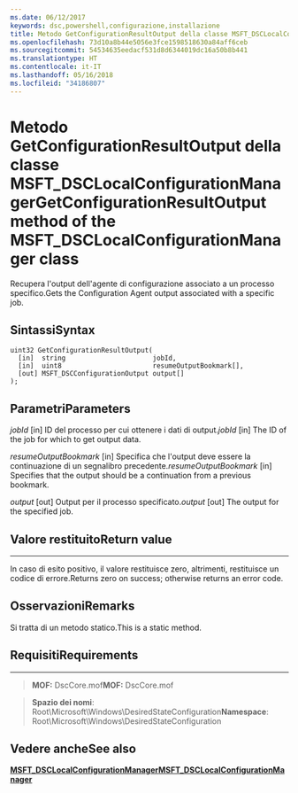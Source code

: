 ```yaml
---
ms.date: 06/12/2017
keywords: dsc,powershell,configurazione,installazione
title: Metodo GetConfigurationResultOutput della classe MSFT_DSCLocalConfigurationManager
ms.openlocfilehash: 73d10a8b44e5056e3fce1598518630a84aff6ceb
ms.sourcegitcommit: 54534635eedacf531d8d6344019dc16a50b8b441
ms.translationtype: HT
ms.contentlocale: it-IT
ms.lasthandoff: 05/16/2018
ms.locfileid: "34186807"
---
```

# <a name="getconfigurationresultoutput-method-of-the-msftdsclocalconfigurationmanager-class"></a><span data-ttu-id="2f8c5-103">Metodo GetConfigurationResultOutput della classe MSFT_DSCLocalConfigurationManager</span><span class="sxs-lookup"><span data-stu-id="2f8c5-103">GetConfigurationResultOutput method of the MSFT_DSCLocalConfigurationManager class</span></span>

<span data-ttu-id="2f8c5-104">Recupera l'output dell'agente di configurazione associato a un processo specifico.</span><span class="sxs-lookup"><span data-stu-id="2f8c5-104">Gets the Configuration Agent output associated with a specific job.</span></span>

<a name="syntax"></a><span data-ttu-id="2f8c5-105">Sintassi</span><span class="sxs-lookup"><span data-stu-id="2f8c5-105">Syntax</span></span>
------

```mof
uint32 GetConfigurationResultOutput(
  [in]  string                      jobId,
  [in]  uint8                       resumeOutputBookmark[],
  [out] MSFT_DSCConfigurationOutput output[]
);
```

<a name="parameters"></a><span data-ttu-id="2f8c5-106">Parametri</span><span class="sxs-lookup"><span data-stu-id="2f8c5-106">Parameters</span></span>
----------

<span data-ttu-id="2f8c5-107">*jobId* \[in\] ID del processo per cui ottenere i dati di output.</span><span class="sxs-lookup"><span data-stu-id="2f8c5-107">*jobId* \[in\] The ID of the job for which to get output data.</span></span>

<span data-ttu-id="2f8c5-108">*resumeOutputBookmark* \[in\] Specifica che l'output deve essere la continuazione di un segnalibro precedente.</span><span class="sxs-lookup"><span data-stu-id="2f8c5-108">*resumeOutputBookmark* \[in\] Specifies that the output should be a continuation from a previous bookmark.</span></span>

<span data-ttu-id="2f8c5-109">*output* \[out\] Output per il processo specificato.</span><span class="sxs-lookup"><span data-stu-id="2f8c5-109">*output* \[out\] The output for the specified job.</span></span>

## <a name="return-value"></a><span data-ttu-id="2f8c5-110">Valore restituito</span><span class="sxs-lookup"><span data-stu-id="2f8c5-110">Return value</span></span>
------------

<span data-ttu-id="2f8c5-111">In caso di esito positivo, il valore restituisce zero, altrimenti, restituisce un codice di errore.</span><span class="sxs-lookup"><span data-stu-id="2f8c5-111">Returns zero on success; otherwise returns an error code.</span></span>

## <a name="remarks"></a><span data-ttu-id="2f8c5-112">Osservazioni</span><span class="sxs-lookup"><span data-stu-id="2f8c5-112">Remarks</span></span>

<span data-ttu-id="2f8c5-113">Si tratta di un metodo statico.</span><span class="sxs-lookup"><span data-stu-id="2f8c5-113">This is a static method.</span></span>

## <a name="requirements"></a><span data-ttu-id="2f8c5-114">Requisiti</span><span class="sxs-lookup"><span data-stu-id="2f8c5-114">Requirements</span></span>
------------
><span data-ttu-id="2f8c5-115">**MOF:** DscCore.mof</span><span class="sxs-lookup"><span data-stu-id="2f8c5-115">**MOF:** DscCore.mof</span></span>

><span data-ttu-id="2f8c5-116">**Spazio dei nomi**: Root\Microsoft\Windows\DesiredStateConfiguration</span><span class="sxs-lookup"><span data-stu-id="2f8c5-116">**Namespace**: Root\Microsoft\Windows\DesiredStateConfiguration</span></span>


## <a name="see-also"></a><span data-ttu-id="2f8c5-117">Vedere anche</span><span class="sxs-lookup"><span data-stu-id="2f8c5-117">See also</span></span>


[<span data-ttu-id="2f8c5-118">**MSFT_DSCLocalConfigurationManager**</span><span class="sxs-lookup"><span data-stu-id="2f8c5-118">**MSFT_DSCLocalConfigurationManager**</span></span>](msft-dsclocalconfigurationmanager.md)